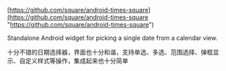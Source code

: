 [https://github.com/square/android-times-square](https://github.com/square/android-times-square "https://github.com/square/android-times-square")


Standalone Android widget for picking a single date from a calendar view.

十分不错的日期选择器，界面也十分和谐，支持单选、多选、范围选择、弹框显示、自定义样式等操作，集成起来也十分简单